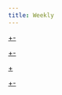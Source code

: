 ```yaml
---
title: Weekly
---
```


[+-](/weekly/weekly1.md#:embed)

[+-](/weekly/weekly2.md#:embed)

[+](/weekly/weekly3.md#:embed)

[+-](/weekly/weekly4.md#:embed)

